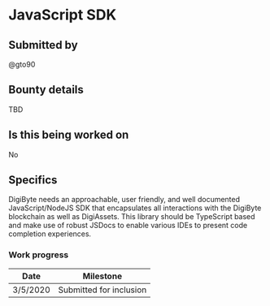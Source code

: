 # JavaScript SDK

## Submitted by

@gto90

## Bounty details

TBD

## Is this being worked on

No

## Specifics

DigiByte needs an approachable, user friendly, and well documented JavaScript/NodeJS SDK that encapsulates all interactions with the DigiByte blockchain as well as DigiAssets.  This library should be TypeScript based and make use of robust JSDocs to enable various IDEs to present code completion experiences.

### Work progress

| Date | Milestone |
| --- | --- |
| 3/5/2020 | Submitted for inclusion |
